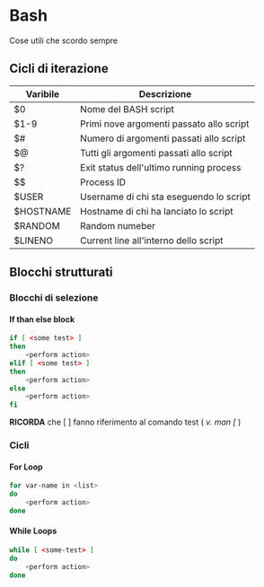 # Bash 
Cose utili che scordo sempre
## Cicli di iterazione
Varibile | Descrizione
------------ | ------------
$0 | Nome del BASH script
$1-9 | Primi nove argomenti passato allo script
$# | Numero di argomenti passati allo script
$@ | Tutti gli argomenti passati allo script
$? | Exit status dell'ultimo running process
\$$ | Process ID
$USER | Username di chi sta eseguendo lo script
$HOSTNAME | Hostname di chi ha lanciato lo script
$RANDOM | Random numeber
$LINENO | Current line all'interno dello script

## Blocchi strutturati
### Blocchi di selezione 
#### If than else block
```bash
if [ <some test> ]
then 
	<perform action>
elif [ <some test> ]
then 
	<perform action>
else
	<perform action>
fi
```
**RICORDA** che [ ] fanno riferimento al comando test ( *v. man [* )

### Cicli
#### For Loop
```bash
for var-name in <list> 
do 
	<perform action>
done
```

#### While Loops
```bash
while [ <some-test> ] 
do 
	<perform action>
done
```
